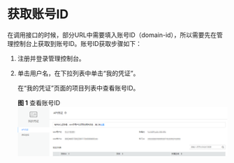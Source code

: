 # 获取账号ID<a name="sis_03_0050"></a>

在调用接口的时候，部分URL中需要填入账号ID（domain-id），所以需要先在管理控制台上获取到账号ID。账号ID获取步骤如下：

1.  注册并登录管理控制台。
2.  单击用户名，在下拉列表中单击“我的凭证”。

    在“我的凭证”页面的项目列表中查看账号ID。

    **图 1**  查看账号ID<a name="fig20626132135515"></a>  
    ![](figures/查看账号ID.png "查看账号ID")


